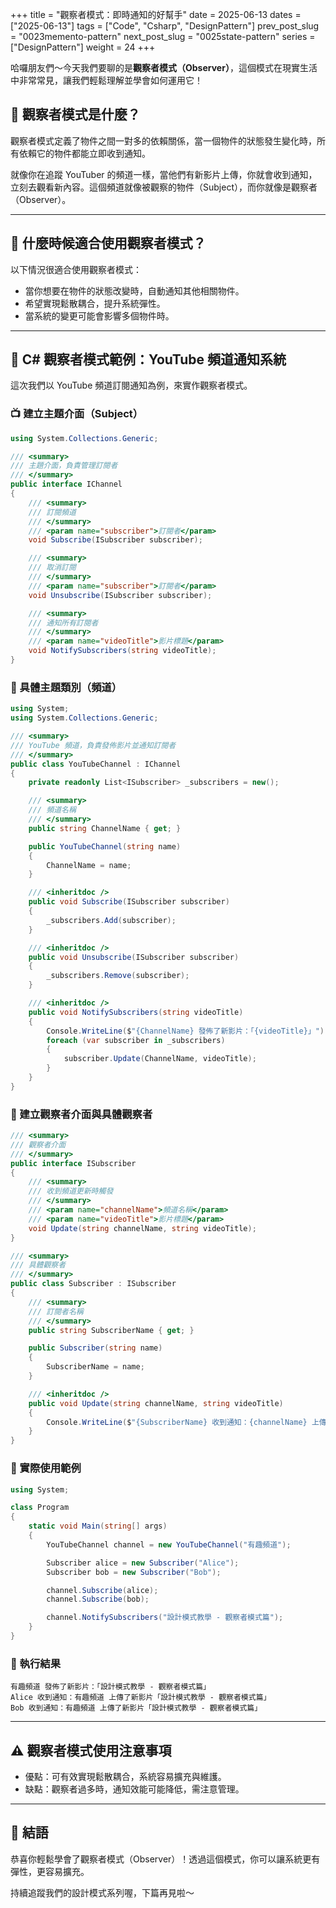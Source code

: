 +++
title = "觀察者模式：即時通知的好幫手"
date = 2025-06-13
dates = ["2025-06-13"]
tags = ["Code", "Csharp", "DesignPattern"]
prev_post_slug = "0023memento-pattern"
next_post_slug = "0025state-pattern"
series = ["DesignPattern"]
weight = 24
+++

哈囉朋友們～今天我們要聊的是**觀察者模式（Observer）**，這個模式在現實生活中非常常見，讓我們輕鬆理解並學會如何運用它！

## 🌟 觀察者模式是什麼？

觀察者模式定義了物件之間一對多的依賴關係，當一個物件的狀態發生變化時，所有依賴它的物件都能立即收到通知。

就像你在追蹤 YouTuber 的頻道一樣，當他們有新影片上傳，你就會收到通知，立刻去觀看新內容。這個頻道就像被觀察的物件（Subject），而你就像是觀察者（Observer）。

---

## 🤔 什麼時候適合使用觀察者模式？

以下情況很適合使用觀察者模式：

- 當你想要在物件的狀態改變時，自動通知其他相關物件。
- 希望實現鬆散耦合，提升系統彈性。
- 當系統的變更可能會影響多個物件時。

---

## 🔔 C# 觀察者模式範例：YouTube 頻道通知系統

這次我們以 YouTube 頻道訂閱通知為例，來實作觀察者模式。

### 📺 建立主題介面（Subject）

```csharp
using System.Collections.Generic;

/// <summary>
/// 主題介面，負責管理訂閱者
/// </summary>
public interface IChannel
{
    /// <summary>
    /// 訂閱頻道
    /// </summary>
    /// <param name="subscriber">訂閱者</param>
    void Subscribe(ISubscriber subscriber);

    /// <summary>
    /// 取消訂閱
    /// </summary>
    /// <param name="subscriber">訂閱者</param>
    void Unsubscribe(ISubscriber subscriber);

    /// <summary>
    /// 通知所有訂閱者
    /// </summary>
    /// <param name="videoTitle">影片標題</param>
    void NotifySubscribers(string videoTitle);
}
```

### 🎥 具體主題類別（頻道）

```csharp
using System;
using System.Collections.Generic;

/// <summary>
/// YouTube 頻道，負責發佈影片並通知訂閱者
/// </summary>
public class YouTubeChannel : IChannel
{
    private readonly List<ISubscriber> _subscribers = new();

    /// <summary>
    /// 頻道名稱
    /// </summary>
    public string ChannelName { get; }

    public YouTubeChannel(string name)
    {
        ChannelName = name;
    }

    /// <inheritdoc />
    public void Subscribe(ISubscriber subscriber)
    {
        _subscribers.Add(subscriber);
    }

    /// <inheritdoc />
    public void Unsubscribe(ISubscriber subscriber)
    {
        _subscribers.Remove(subscriber);
    }

    /// <inheritdoc />
    public void NotifySubscribers(string videoTitle)
    {
        Console.WriteLine($"{ChannelName} 發佈了新影片：「{videoTitle}」");
        foreach (var subscriber in _subscribers)
        {
            subscriber.Update(ChannelName, videoTitle);
        }
    }
}
```

### 👤 建立觀察者介面與具體觀察者

```csharp
/// <summary>
/// 觀察者介面
/// </summary>
public interface ISubscriber
{
    /// <summary>
    /// 收到頻道更新時觸發
    /// </summary>
    /// <param name="channelName">頻道名稱</param>
    /// <param name="videoTitle">影片標題</param>
    void Update(string channelName, string videoTitle);
}

/// <summary>
/// 具體觀察者
/// </summary>
public class Subscriber : ISubscriber
{
    /// <summary>
    /// 訂閱者名稱
    /// </summary>
    public string SubscriberName { get; }

    public Subscriber(string name)
    {
        SubscriberName = name;
    }

    /// <inheritdoc />
    public void Update(string channelName, string videoTitle)
    {
        Console.WriteLine($"{SubscriberName} 收到通知：{channelName} 上傳了新影片「{videoTitle}」");
    }
}
```

### 🚀 實際使用範例

```csharp
using System;

class Program
{
    static void Main(string[] args)
    {
        YouTubeChannel channel = new YouTubeChannel("有趣頻道");

        Subscriber alice = new Subscriber("Alice");
        Subscriber bob = new Subscriber("Bob");

        channel.Subscribe(alice);
        channel.Subscribe(bob);

        channel.NotifySubscribers("設計模式教學 - 觀察者模式篇");
    }
}
```

### 🎯 執行結果

```
有趣頻道 發佈了新影片：「設計模式教學 - 觀察者模式篇」
Alice 收到通知：有趣頻道 上傳了新影片「設計模式教學 - 觀察者模式篇」
Bob 收到通知：有趣頻道 上傳了新影片「設計模式教學 - 觀察者模式篇」
```

---

## ⚠️ 觀察者模式使用注意事項

- 優點：可有效實現鬆散耦合，系統容易擴充與維護。
- 缺點：觀察者過多時，通知效能可能降低，需注意管理。

---

## 🎉 結語

恭喜你輕鬆學會了觀察者模式（Observer）！透過這個模式，你可以讓系統更有彈性，更容易擴充。

持續追蹤我們的設計模式系列喔，下篇再見啦～
